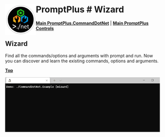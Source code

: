 # <img align="left" width="100" height="100" src="./images/iconCmdNet.png"> PromptPlus # Wizard
[**Main PromptPlus.CommandDotNet**](ppluscmddotnet.md#help) | 
[**Main PromptPlus Controls**](index.md)

## Wizard
Find all the commands/options and arguments with prompt and run. Now you can discover and learn the existing commands, options and arguments.

[**Top**](#-promptplus--wizard)

![](./images/PplusCmddotnet.gif)

